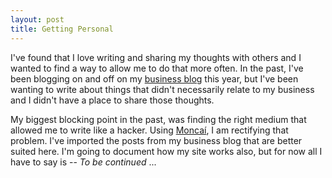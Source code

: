 ```yaml
---
layout: post
title: Getting Personal
---
```


I've found that I love writing and sharing my thoughts with others and I wanted to find a way to allow me to do that more often.  In the past, I've been blogging on and off on my [business blog][sinesignal] this year, but I've been wanting to write about things that didn't necessarily relate to my business and I didn't have a place to share those thoughts.

My biggest blocking point in the past, was finding the right medium that allowed me to write like a hacker.  Using [Moncaí][moncai], I am rectifying that problem.  I've imported the posts from my business blog that are better suited here.  I'm going to document how my site works also, but for now all I have to say is -- *To be continued* ...

[sinesignal]: http://sinesignal.com/blog/
[moncai]: http://moncai.com/